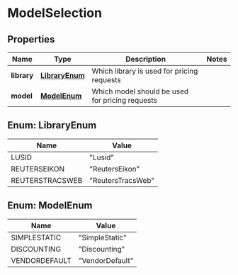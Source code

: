 
# ModelSelection

## Properties
Name | Type | Description | Notes
------------ | ------------- | ------------- | -------------
**library** | [**LibraryEnum**](#LibraryEnum) | Which library is used for pricing requests | 
**model** | [**ModelEnum**](#ModelEnum) | Which model should be used for pricing requests | 


<a name="LibraryEnum"></a>
## Enum: LibraryEnum
Name | Value
---- | -----
LUSID | &quot;Lusid&quot;
REUTERSEIKON | &quot;ReutersEikon&quot;
REUTERSTRACSWEB | &quot;ReutersTracsWeb&quot;


<a name="ModelEnum"></a>
## Enum: ModelEnum
Name | Value
---- | -----
SIMPLESTATIC | &quot;SimpleStatic&quot;
DISCOUNTING | &quot;Discounting&quot;
VENDORDEFAULT | &quot;VendorDefault&quot;



